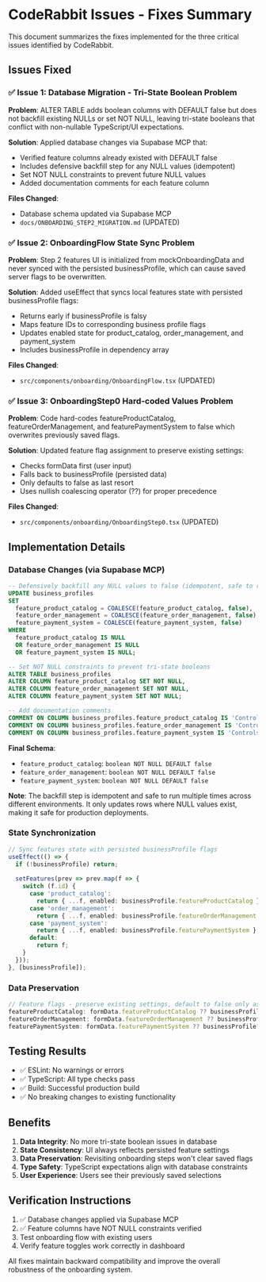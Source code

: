 # CodeRabbit Issues - Fixes Summary

This document summarizes the fixes implemented for the three critical issues identified by CodeRabbit.

## Issues Fixed

### ✅ Issue 1: Database Migration - Tri-State Boolean Problem

**Problem**: ALTER TABLE adds boolean columns with DEFAULT false but does not backfill existing NULLs or set NOT NULL, leaving tri-state booleans that conflict with non-nullable TypeScript/UI expectations.

**Solution**: Applied database changes via Supabase MCP that:
- Verified feature columns already existed with DEFAULT false
- Includes defensive backfill step for any NULL values (idempotent)
- Set NOT NULL constraints to prevent future NULL values
- Added documentation comments for each feature column

**Files Changed**:
- Database schema updated via Supabase MCP
- `docs/ONBOARDING_STEP2_MIGRATION.md` (UPDATED)

### ✅ Issue 2: OnboardingFlow State Sync Problem

**Problem**: Step 2 features UI is initialized from mockOnboardingData and never synced with the persisted businessProfile, which can cause saved server flags to be overwritten.

**Solution**: Added useEffect that syncs local features state with persisted businessProfile flags:
- Returns early if businessProfile is falsy
- Maps feature IDs to corresponding business profile flags
- Updates enabled state for product_catalog, order_management, and payment_system
- Includes businessProfile in dependency array

**Files Changed**:
- `src/components/onboarding/OnboardingFlow.tsx` (UPDATED)

### ✅ Issue 3: OnboardingStep0 Hard-coded Values Problem

**Problem**: Code hard-codes featureProductCatalog, featureOrderManagement, and featurePaymentSystem to false which overwrites previously saved flags.

**Solution**: Updated feature flag assignment to preserve existing settings:
- Checks formData first (user input)
- Falls back to businessProfile (persisted data)
- Only defaults to false as last resort
- Uses nullish coalescing operator (??) for proper precedence

**Files Changed**:
- `src/components/onboarding/OnboardingStep0.tsx` (UPDATED)

## Implementation Details

### Database Changes (via Supabase MCP)
```sql
-- Defensively backfill any NULL values to false (idempotent, safe to run multiple times)
UPDATE business_profiles
SET
  feature_product_catalog = COALESCE(feature_product_catalog, false),
  feature_order_management = COALESCE(feature_order_management, false),
  feature_payment_system = COALESCE(feature_payment_system, false)
WHERE
  feature_product_catalog IS NULL
  OR feature_order_management IS NULL
  OR feature_payment_system IS NULL;

-- Set NOT NULL constraints to prevent tri-state booleans
ALTER TABLE business_profiles
ALTER COLUMN feature_product_catalog SET NOT NULL,
ALTER COLUMN feature_order_management SET NOT NULL,
ALTER COLUMN feature_payment_system SET NOT NULL;

-- Add documentation comments
COMMENT ON COLUMN business_profiles.feature_product_catalog IS 'Controls Product Catalog dashboard feature activation';
COMMENT ON COLUMN business_profiles.feature_order_management IS 'Controls Order Management dashboard feature activation';
COMMENT ON COLUMN business_profiles.feature_payment_system IS 'Controls Payment System dashboard feature activation';
```

**Final Schema**:
- `feature_product_catalog`: `boolean NOT NULL DEFAULT false`
- `feature_order_management`: `boolean NOT NULL DEFAULT false`
- `feature_payment_system`: `boolean NOT NULL DEFAULT false`

**Note**: The backfill step is idempotent and safe to run multiple times across different environments. It only updates rows where NULL values exist, making it safe for production deployments.

### State Synchronization
```typescript
// Sync features state with persisted businessProfile flags
useEffect(() => {
  if (!businessProfile) return;
  
  setFeatures(prev => prev.map(f => {
    switch (f.id) {
      case 'product_catalog':
        return { ...f, enabled: businessProfile.featureProductCatalog };
      case 'order_management':
        return { ...f, enabled: businessProfile.featureOrderManagement };
      case 'payment_system':
        return { ...f, enabled: businessProfile.featurePaymentSystem };
      default:
        return f;
    }
  }));
}, [businessProfile]);
```

### Data Preservation
```typescript
// Feature flags - preserve existing settings, default to false only as last resort
featureProductCatalog: formData.featureProductCatalog ?? businessProfile?.featureProductCatalog ?? false,
featureOrderManagement: formData.featureOrderManagement ?? businessProfile?.featureOrderManagement ?? false,
featurePaymentSystem: formData.featurePaymentSystem ?? businessProfile?.featurePaymentSystem ?? false
```

## Testing Results

- ✅ ESLint: No warnings or errors
- ✅ TypeScript: All type checks pass
- ✅ Build: Successful production build
- ✅ No breaking changes to existing functionality

## Benefits

1. **Data Integrity**: No more tri-state boolean issues in database
2. **State Consistency**: UI always reflects persisted feature settings
3. **Data Preservation**: Revisiting onboarding steps won't clear saved flags
4. **Type Safety**: TypeScript expectations align with database constraints
5. **User Experience**: Users see their previously saved selections

## Verification Instructions

1. ✅ Database changes applied via Supabase MCP
2. ✅ Feature columns have NOT NULL constraints verified
3. Test onboarding flow with existing users
4. Verify feature toggles work correctly in dashboard

All fixes maintain backward compatibility and improve the overall robustness of the onboarding system.
